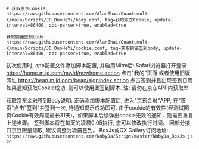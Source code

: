 `# 获取京东Cookie. 
https://raw.githubusercontent.com/AlanZhai/Quantumult-X/main/Scripts/JD_DuoHeYi/body.conf, tag=获取京东Cookie, update-interval=86400, opt-parser=true, enabled=true`

`获取钢镚签到body. 
https://raw.githubusercontent.com/AlanZhai/Quantumult-X/main/Scripts/JD_DuoHeYi/cookie.conf, tag=获取钢镚签到body, update-interval=86400, opt-parser=true, enabled=true`

初次使用时, app配置文件添加脚本配置, 并启用Mitm后:
Safari浏览器打开登录 https://home.m.jd.com/myJd/newhome.action 点击"我的"页面
或者使用旧版网址 https://bean.m.jd.com/bean/signIndex.action 点击签到并且出现签到日历
如果通知获取Cookie成功, 则可以使用此签到脚本. 注: 请勿在京东APP内获取!!!

获取京东金融签到Body说明: 正确添加脚本配置后, 进入"京东金融"APP, 在"首页"点击"签到"并签到一次, 待通知提示成功即可.
由于cookie的有效性(经测试网页Cookie有效周期最长31天)，如果脚本后续弹出cookie无效的通知，则需要重复上述步骤。 
签到脚本将在每天的凌晨0:05执行, 您可以修改执行时间。 因部分接口京豆限量领取, 建议调整为凌晨签到。
BoxJs或QX Gallery订阅地址: `https://raw.githubusercontent.com/NobyDa/Script/master/NobyDa_BoxJs.json`
